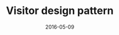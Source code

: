 ---
layout: post
title:  "Visitor design pattern"
date:   2016-05-09
categories: blog
tags: java
---